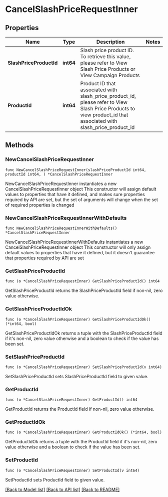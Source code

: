 # CancelSlashPriceRequestInner

## Properties

Name | Type | Description | Notes
------------ | ------------- | ------------- | -------------
**SlashPriceProductId** | **int64** | Slash price product ID. To retrieve this value, please refer to View Slash Price Products or View Campaign Products | 
**ProductId** | **int64** | Product ID that associated with slash_price_product_id, please refer to View Slash Price Products to view product_id that associated with slash_price_product_id | 

## Methods

### NewCancelSlashPriceRequestInner

`func NewCancelSlashPriceRequestInner(slashPriceProductId int64, productId int64, ) *CancelSlashPriceRequestInner`

NewCancelSlashPriceRequestInner instantiates a new CancelSlashPriceRequestInner object
This constructor will assign default values to properties that have it defined,
and makes sure properties required by API are set, but the set of arguments
will change when the set of required properties is changed

### NewCancelSlashPriceRequestInnerWithDefaults

`func NewCancelSlashPriceRequestInnerWithDefaults() *CancelSlashPriceRequestInner`

NewCancelSlashPriceRequestInnerWithDefaults instantiates a new CancelSlashPriceRequestInner object
This constructor will only assign default values to properties that have it defined,
but it doesn't guarantee that properties required by API are set

### GetSlashPriceProductId

`func (o *CancelSlashPriceRequestInner) GetSlashPriceProductId() int64`

GetSlashPriceProductId returns the SlashPriceProductId field if non-nil, zero value otherwise.

### GetSlashPriceProductIdOk

`func (o *CancelSlashPriceRequestInner) GetSlashPriceProductIdOk() (*int64, bool)`

GetSlashPriceProductIdOk returns a tuple with the SlashPriceProductId field if it's non-nil, zero value otherwise
and a boolean to check if the value has been set.

### SetSlashPriceProductId

`func (o *CancelSlashPriceRequestInner) SetSlashPriceProductId(v int64)`

SetSlashPriceProductId sets SlashPriceProductId field to given value.


### GetProductId

`func (o *CancelSlashPriceRequestInner) GetProductId() int64`

GetProductId returns the ProductId field if non-nil, zero value otherwise.

### GetProductIdOk

`func (o *CancelSlashPriceRequestInner) GetProductIdOk() (*int64, bool)`

GetProductIdOk returns a tuple with the ProductId field if it's non-nil, zero value otherwise
and a boolean to check if the value has been set.

### SetProductId

`func (o *CancelSlashPriceRequestInner) SetProductId(v int64)`

SetProductId sets ProductId field to given value.



[[Back to Model list]](../README.md#documentation-for-models) [[Back to API list]](../README.md#documentation-for-api-endpoints) [[Back to README]](../README.md)



